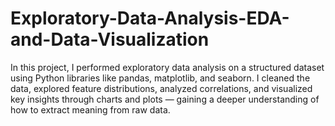 # Exploratory-Data-Analysis-EDA-and-Data-Visualization
In this project, I performed exploratory data analysis on a structured dataset using Python libraries like pandas, matplotlib, and seaborn. I cleaned the data, explored feature distributions, analyzed correlations, and visualized key insights through charts and plots — gaining a deeper understanding of how to extract meaning from raw data.
